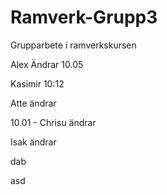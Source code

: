 # Ramverk-Grupp3
Grupparbete i ramverkskursen

Alex Ändrar 10.05

Kasimir 10:12 

Atte ändrar

10.01 - Chrisu ändrar

Isak ändrar

dab

asd